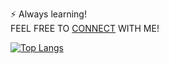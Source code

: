 
⚡ Always learning!<br>FEEL FREE TO <a href = "https://linktr.ee/marcellocavazza" target="_blank">CONNECT</a> WITH ME!<br>
<!-- [![Top Langs](https://github-readme-stats.vercel.app/api/top-langs/?username=marcellocavazzalayout=pie)]<br/> -->
[![Top Langs](https://github-readme-stats.vercel.app/api/top-langs/?username=marcellocavazza\&hide=css,html,php,python,typescript&theme=dark&&hide_progress=true)](https://github.com/marcellocavazza/github-readme-stats)
